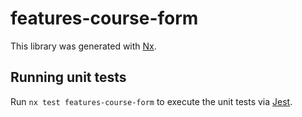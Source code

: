 # features-course-form

This library was generated with [Nx](https://nx.dev).

## Running unit tests

Run `nx test features-course-form` to execute the unit tests via [Jest](https://jestjs.io).
